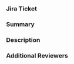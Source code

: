 ### Jira Ticket

<!--- e.g., [RDS-646], this should not include the direct link to our Jira board. -->

### Summary

<!--- Short summary of the ticket. Should not be longer than two sentences. -->

### Description

<!--- Description of the ticket. e.g., What is the ticket accomplishing, why is it important, what areas of the code does it affect, etc. -->

### Additional Reviewers

<!-- Tag reviewers needed for this PR. -->
